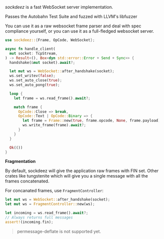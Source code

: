 _sockdeez_ is a fast WebSocket server implementation.

Passes the Autobahn Test Suite and fuzzed with LLVM's libfuzzer

You can use it as a raw websocket frame parser and deal with spec compliance
yourself, or you can use it as a full-fledged websocket server.

```rust
use sockdeez::{Frame, OpCode, WebSocket};

async fn handle_client(
  mut socket: TcpStream,
) -> Result<(), Box<dyn std::error::Error + Send + Sync>> {
  handshake(&mut socket).await?;

  let mut ws = WebSocket::after_handshake(socket);
  ws.set_writev(false);
  ws.set_auto_close(true);
  ws.set_auto_pong(true);

  loop {
    let frame = ws.read_frame().await?;

    match frame {
      OpCode::Close => break,
      OpCode::Text | OpCode::Binary => {
        let frame = Frame::new(true, frame.opcode, None, frame.payload);
        ws.write_frame(frame).await?;
      }
    }
  }

  Ok(())
}
```

**Fragmentation**

By default, sockdeez will give the application raw frames with FIN set. Other crates like
tungstenite which will give you a single message with all the frames
concatenated.

For concanated frames, use `FragmentController`:

```rust
let mut ws = WebSocket::after_handshake(socket);
let mut ws = FragmentController::new(ws);

let incoming = ws.read_frame().await?;
// Always returns full messages
assert!(incoming.fin);
```

> permessage-deflate is not supported yet.

